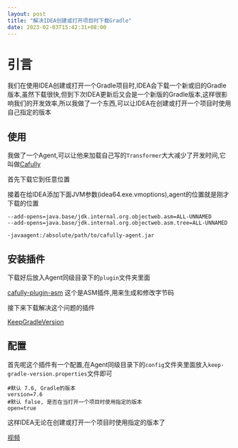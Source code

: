 ```yaml
---
layout: post
title: "解决IDEA创建或打开项目时下载Gradle"
date: 2023-02-03T15:42:31+08:00
---
```


# 引言

我们在使用IDEA创建或打开一个Gradle项目时,IDEA会下载一个新或旧的Gradle版本,虽然下载很快,但到下次IDEA更新后又会是一个新版的Gradle版本,这样很影响我们的开发效率,所以我做了一个东西,可以让IDEA在创建或打开一个项目时使用自己指定的版本


## 使用

我做了一个Agent,可以让他来加载自己写的`Transformer`大大减少了开发时间,它叫做[Cafully](https://github.com/Cafully/cafully)

首先下载它到任意位置

接着在给IDEA添加下面JVM参数(idea64.exe.vmoptions),agent的位置就是刚才下载的位置

```
--add-opens=java.base/jdk.internal.org.objectweb.asm=ALL-UNNAMED
--add-opens=java.base/jdk.internal.org.objectweb.asm.tree=ALL-UNNAMED

-javaagent:/absolute/path/to/cafully-agent.jar
```

## 安装插件

下载好后放入Agent同级目录下的`plugin`文件夹里面

[cafully-plugin-asm](https://github.com/Cafully/cafully-plugin-asm) 这个是ASM插件,用来生成和修改字节码

接下来下载解决这个问题的插件

[KeepGradleVersion](https://github.com/Enaium/KeepGradleVersion)

## 配置

首先呢这个插件有一个配置,在Agent同级目录下的`config`文件夹里面放入`keep-gradle-version.properties`文件即可

```properties
#默认 7.6, Gradle的版本
version=7.6
#默认 false, 是否在当打开一个项目时使用指定的版本
open=true
```

这样IDEA无论在创建或打开一个项目时使用指定的版本了

[视频](https://www.bilibili.com/video/BV1Ye4y1N7Km)